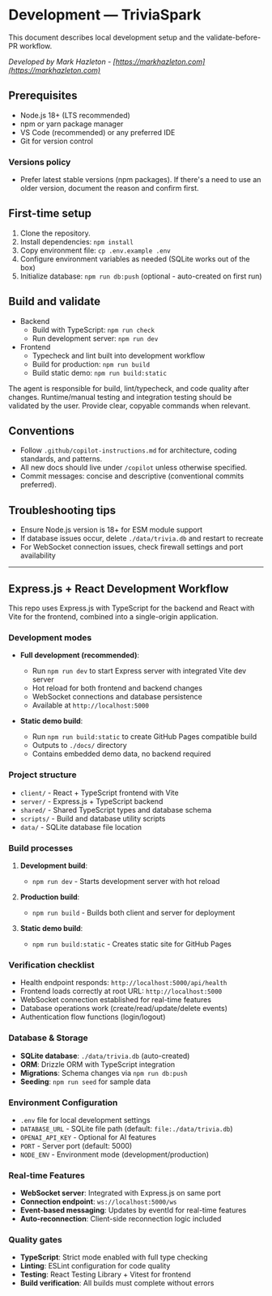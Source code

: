 # Development — TriviaSpark

This document describes local development setup and the validate-before-PR workflow.

*Developed by Mark Hazleton - [https://markhazleton.com](https://markhazleton.com)*

## Prerequisites

- Node.js 18+ (LTS recommended)
- npm or yarn package manager  
- VS Code (recommended) or any preferred IDE
- Git for version control

### Versions policy

- Prefer latest stable versions (npm packages). If there's a need to use an older version, document the reason and confirm first.

## First-time setup

1. Clone the repository.
2. Install dependencies: `npm install`
3. Copy environment file: `cp .env.example .env`
4. Configure environment variables as needed (SQLite works out of the box)
5. Initialize database: `npm run db:push` (optional - auto-created on first run)

## Build and validate

- Backend
  - Build with TypeScript: `npm run check`
  - Run development server: `npm run dev`
- Frontend  
  - Typecheck and lint built into development workflow
  - Build for production: `npm run build`
  - Build static demo: `npm run build:static`

The agent is responsible for build, lint/typecheck, and code quality after changes. Runtime/manual testing and integration testing should be validated by the user. Provide clear, copyable commands when relevant.

## Conventions

- Follow `.github/copilot-instructions.md` for architecture, coding standards, and patterns.
- All new docs should live under `/copilot` unless otherwise specified.
- Commit messages: concise and descriptive (conventional commits preferred).

## Troubleshooting tips

- Ensure Node.js version is 18+ for ESM module support
- If database issues occur, delete `./data/trivia.db` and restart to recreate
- For WebSocket connection issues, check firewall settings and port availability

---

## Express.js + React Development Workflow

This repo uses Express.js with TypeScript for the backend and React with Vite for the frontend, combined into a single-origin application.

### Development modes

- **Full development (recommended)**:
  - Run `npm run dev` to start Express server with integrated Vite dev server
  - Hot reload for both frontend and backend changes
  - WebSocket connections and database persistence
  - Available at `http://localhost:5000`

- **Static demo build**:
  - Run `npm run build:static` to create GitHub Pages compatible build
  - Outputs to `./docs/` directory
  - Contains embedded demo data, no backend required

### Project structure

- `client/` - React + TypeScript frontend with Vite
- `server/` - Express.js + TypeScript backend  
- `shared/` - Shared TypeScript types and database schema
- `scripts/` - Build and database utility scripts
- `data/` - SQLite database file location

### Build processes

1) **Development build**:
   - `npm run dev` - Starts development server with hot reload

2) **Production build**:
   - `npm run build` - Builds both client and server for deployment

3) **Static demo build**:
   - `npm run build:static` - Creates static site for GitHub Pages

### Verification checklist

- Health endpoint responds: `http://localhost:5000/api/health`
- Frontend loads correctly at root URL: `http://localhost:5000`
- WebSocket connection established for real-time features
- Database operations work (create/read/update/delete events)
- Authentication flow functions (login/logout)

### Database & Storage

- **SQLite database**: `./data/trivia.db` (auto-created)
- **ORM**: Drizzle ORM with TypeScript integration
- **Migrations**: Schema changes via `npm run db:push`
- **Seeding**: `npm run seed` for sample data

### Environment Configuration

- `.env` file for local development settings
- `DATABASE_URL` - SQLite file path (default: `file:./data/trivia.db`)
- `OPENAI_API_KEY` - Optional for AI features
- `PORT` - Server port (default: 5000)
- `NODE_ENV` - Environment mode (development/production)

### Real-time Features

- **WebSocket server**: Integrated with Express.js on same port
- **Connection endpoint**: `ws://localhost:5000/ws`
- **Event-based messaging**: Updates by eventId for real-time features
- **Auto-reconnection**: Client-side reconnection logic included

### Quality gates

- **TypeScript**: Strict mode enabled with full type checking
- **Linting**: ESLint configuration for code quality
- **Testing**: React Testing Library + Vitest for frontend
- **Build verification**: All builds must complete without errors
